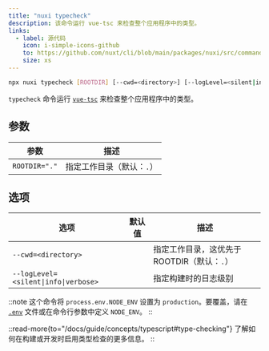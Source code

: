 ```yaml
---
title: "nuxi typecheck"
description: 该命令运行 vue-tsc 来检查整个应用程序中的类型。
links:
  - label: 源代码
    icon: i-simple-icons-github
    to: https://github.com/nuxt/cli/blob/main/packages/nuxi/src/commands/typecheck.ts
    size: xs
---
```


<!--typecheck-cmd-->
```bash [Terminal]
npx nuxi typecheck [ROOTDIR] [--cwd=<directory>] [--logLevel=<silent|info|verbose>]
```
<!--/typecheck-cmd-->

`typecheck` 命令运行 [`vue-tsc`](https://github.com/vuejs/language-tools/tree/master/packages/tsc) 来检查整个应用程序中的类型。

## 参数

<!--typecheck-args-->
参数 | 描述
--- | ---
`ROOTDIR="."` | 指定工作目录（默认：`.`）
<!--/typecheck-args-->

## 选项

<!--typecheck-opts-->
选项 | 默认值 | 描述
--- | --- | ---
`--cwd=<directory>` |  | 指定工作目录，这优先于 ROOTDIR（默认：`.`）
`--logLevel=<silent\|info\|verbose>` |  | 指定构建时的日志级别
<!--/typecheck-opts-->

::note
这个命令将 `process.env.NODE_ENV` 设置为 `production`。要覆盖，请在 [`.env`](/docs/guide/directory-structure/env) 文件或在命令行参数中定义 `NODE_ENV`。
::

::read-more{to="/docs/guide/concepts/typescript#type-checking"}
了解如何在构建或开发时启用类型检查的更多信息。
::
